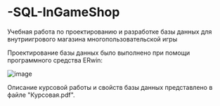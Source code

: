 # -SQL-InGameShop
Учебная работа по проектированию и разработке базы данных для внутриигрового магазина многопользовательской игры

Проектирование базы данных было выполнено при помощи программного средства ERwin:

![image](https://github.com/user-attachments/assets/6da15dc6-fb17-44ec-bb46-4ffd8f740fb5)

Описание курсовой работы и свойств базы данных представлено в файле "Курсовая.pdf".
